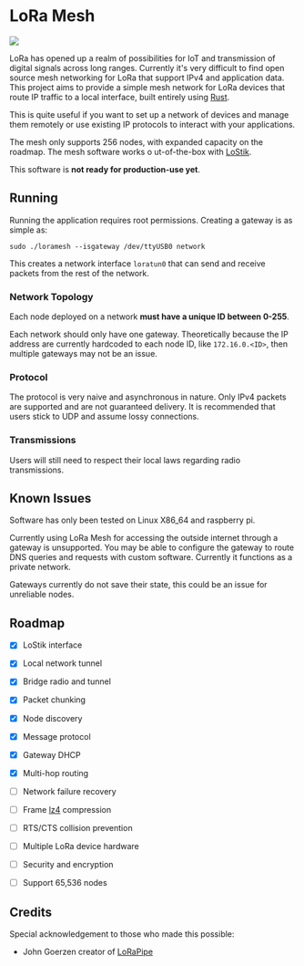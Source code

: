 # LoRa Mesh

![](https://github.com/crockpotveggies/lora-mesh-rs/workflows/LoRa%20Mesh%20Tests/badge.svg)

LoRa has opened up a realm of possibilities for IoT and transmission of digital signals 
across long ranges. Currently it's very difficult to find open source mesh networking for LoRa that 
support IPv4 and application data. This project aims to provide a simple mesh network for LoRa devices 
that route IP traffic to a local interface, built entirely using [Rust](https://rust-lang.org/).

This is quite useful if you want to set up a network of devices and manage them remotely or use existing 
IP protocols to interact with your applications.

The mesh only supports 256 nodes, with expanded capacity on the roadmap. The mesh software  works o
ut-of-the-box with [LoStik](https://ronoth.com/products/lostik).

This software is **not ready for production-use yet**.

## Running

Running the application requires root permissions. Creating a gateway is as simple as:

```
sudo ./loramesh --isgateway /dev/ttyUSB0 network
```

This creates a network interface `loratun0` that can send and receive packets from the rest
of the network.

### Network Topology

Each node deployed on a network **must have a unique ID between 0-255**.

Each network should only have one gateway. Theoretically because the IP address are currently hardcoded
to each node ID, like `172.16.0.<ID>`, then multiple gateways may not be an issue.

### Protocol

The protocol is very naive and asynchronous in nature. Only IPv4 packets are supported and are not guaranteed
delivery. It is recommended that users stick to UDP and assume lossy connections. 

### Transmissions

Users will still need to respect their local laws regarding radio transmissions.

## Known Issues

Software has only been tested on Linux X86_64 and raspberry pi.

Currently using LoRa Mesh for accessing the outside internet through a gateway is unsupported. You may be 
able to configure the gateway to route DNS queries and requests with custom software. Currently it functions
as a private network.

Gateways currently do not save their state, this could be an issue for unreliable nodes.

## Roadmap

- [x] LoStik interface
- [x] Local network tunnel
- [x] Bridge radio and tunnel
- [x] Packet chunking
- [x] Node discovery
- [x] Message protocol
- [x] Gateway DHCP
- [x] Multi-hop routing
- [ ] Network failure recovery
- [ ] Frame [lz4](https://docs.rs/crate/lz4-compress/0.1.1/source/src/compress.rs) compression
- [ ] RTS/CTS collision prevention
- [ ] Multiple LoRa device hardware
- [ ] Security and encryption
- [ ] Support 65,536 nodes


## Credits

Special acknowledgement to those who made this possible:

- John Goerzen creator of [LoRaPipe](https://github.com/jgoerzen/lorapipe) 